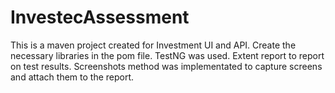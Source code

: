 # InvestecAssessment
This is a maven project created for Investment UI and API.
Create the necessary libraries in the pom file.
TestNG was used.
Extent report to report on test results. 
Screenshots method was implementated to capture screens and attach them to the report.

